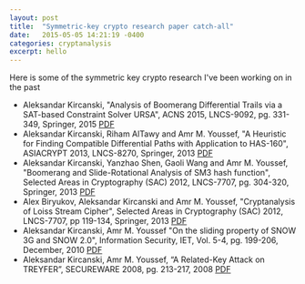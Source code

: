 ```yaml
---
layout: post
title:  "Symmetric-key crypto research paper catch-all"
date:   2015-05-05 14:21:19 -0400
categories: cryptanalysis
excerpt: hello
---
```


Here is some of the symmetric key crypto research I've been working on in the past

* Aleksandar Kircanski, "Analysis of Boomerang Differential Trails via a SAT-based Constraint Solver URSA", ACNS 2015, LNCS-9092, pg. 331-349, Springer, 2015  [PDF](https://eprint.iacr.org/2014/563.pdf)
* Aleksandar Kircanski, Riham AlTawy and Amr M. Youssef, "A Heuristic for Finding Compatible Differential Paths with Application to HAS-160", ASIACRYPT 2013, LNCS-8270, Springer, 2013 [PDF](https://eprint.iacr.org/2013/359.pdf)
* Aleksandar Kircanski, Yanzhao Shen, Gaoli Wang and Amr M. Youssef, "Boomerang and Slide-Rotational Analysis of SM3 hash function", Selected Areas in Cryptography (SAC) 2012, LNCS-7707, pg. 304-320, Springer, 2013 [PDF](https://eprint.iacr.org/2013/359.pdf)
* Alex Biryukov, Aleksandar Kircanski and Amr M. Youssef, "Cryptanalysis of Loiss Stream Cipher", Selected Areas in Cryptography (SAC) 2012, LNCS-7707, pp 119-134, Springer, 2013 [PDF](https://drive.google.com/file/d/0B7RlXuONvJu5SjdFaENqTzZKUUU/view?usp=sharing)
* Aleksandar Kircanski, Amr M. Youssef "On the sliding property of SNOW 3G and SNOW 2.0", Information Security, IET, Vol. 5-4, pg. 199-206, December, 2010 [PDF](https://drive.google.com/file/d/0B7RlXuONvJu5bHFhUFVoOHFOYmc/view?usp=sharing)
* Aleksandar Kircanski, Amr M. Youssef, “A Related-Key Attack on TREYFER”, SECUREWARE 2008, pg. 213-217, 2008 [PDF](https://drive.google.com/file/d/0B7RlXuONvJu5N2ctZ1YtNkU0aTg/view?usp=sharing)
